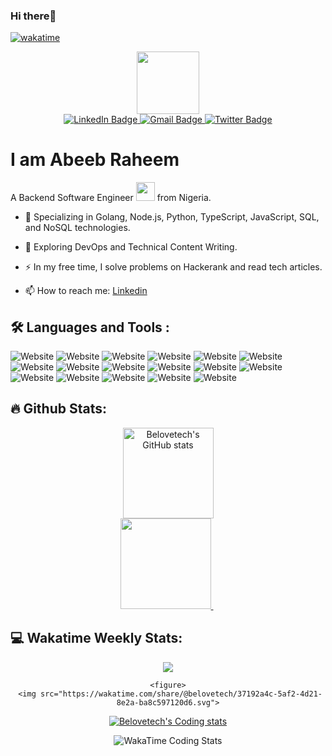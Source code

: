 
### Hi there👋
[![wakatime](https://wakatime.com/badge/user/19e116f8-a477-40c5-8eb6-3be7fd0011ae.svg)](https://wakatime.com/@19e116f8-a477-40c5-8eb6-3be7fd0011ae)

<div id="header" align="center">
  <img src="https://media.giphy.com/media/M9gbBd9nbDrOTu1Mqx/giphy.gif" width="100"/>

  <div id="badges">
    <a href="https://www.linkedin.com/in/belovetech">
      <img src="https://img.shields.io/badge/LinkedIn-blue?style=for-the-badge&logo=linkedin&logoColor=white" alt="LinkedIn Badge"/>
    </a>
    <a href="mailto:belovetech@gmail.com">
      <img src="https://img.shields.io/badge/Email-red?style=for-the-badge&logo=gmail&logoColor=white" alt="Gmail Badge"/>
    </a>
    <a href="https://twitter.com/belovetech">
      <img src="https://img.shields.io/badge/Twitter-blue?style=for-the-badge&logo=twitter&logoColor=white" alt="Twitter Badge"/>
    </a>
  </div>

  <img src="https://komarev.com/ghpvc/?username=belovetech&style=flat-square&color=blue" alt=""/>
</div>

# I am Abeeb Raheem 

A Backend Software Engineer <img src="https://media.giphy.com/media/WUlplcMpOCEmTGBtBW/giphy.gif" width="30"> from Nigeria.

- :telescope: Specializing in Golang, Node.js, Python, TypeScript, JavaScript, SQL, and NoSQL technologies.

- :seedling: Exploring DevOps and Technical Content Writing.

- :zap: In my free time, I solve problems on Hackerank and read tech articles.

- :mailbox: How to reach me: [Linkedin](https://www.linkedin.com/in/belovetech)



## :hammer_and_wrench: Languages and Tools :
![Website](https://img.shields.io/badge/golang-00ADD8?&style=plastic&logo=go&logoColor=white)
![Website](https://img.shields.io/badge/Node.js-339933?style=plastic&logo=node.js&logoColor=white)
![Website](https://img.shields.io/badge/Python-3776AB?style=plastic&logo=python&logoColor=white)
![Website](https://img.shields.io/badge/C-00599C?style=plastic&logo=c&logoColor=white)
![Website](https://img.shields.io/badge/TypeScript-007ACC?style=plastic&logo=typescript&logoColor=white)
![Website](https://img.shields.io/badge/JavaScript-F7DF1E?style=plastic&logo=javascript&logoColor=white)
![Website](https://img.shields.io/badge/Express.js-000000?style=plastic&logo=express&logoColor=white)
![Website](https://img.shields.io/badge/Nest.js-E0234E?style=plastic&logo=nest.js&logoColor=white)
![Website](https://img.shields.io/badge/Fast%20API-009688?style=plastic&logo=fastapi&logoColor=white)
![Website](https://img.shields.io/badge/Flask-000000?style=plastic&logo=flask&logoColor=white)
![Website](https://img.shields.io/badge/MySQL-00758F?style=plastic&logo=mysql&logoColor=white)
![Website](https://img.shields.io/badge/PostgreSQL-336791?style=plastic&logo=postgresql&logoColor=white)
![Website](https://img.shields.io/badge/MongoDB-4EA94B?style=plastic&logo=mongodb&logoColor=white)
![Website](https://img.shields.io/badge/REST%20API-FF5733?style=plastic)
![Website](https://img.shields.io/badge/GraphQL-E10098?style=plastic&logo=graphql)
![Website](https://img.shields.io/badge/gRPC-006400?style=plastic&logo=grpc)
![Website](https://img.shields.io/badge/Amazon%20AWS-232F3E?style=plastic&logo=amazon-aws&logoColor=white)



 ## :fire: Github Stats:

 <div align="center">
   <div >
     <a href="https://github.com/anuraghazra/github-readme-stats">
    <img  height="145em" src="https://github-readme-stats.vercel.app/api?username=belovetech&hide_title=false&count_private=true&show_icons=true&theme=dark&hide_border=true&hide_rank=false&line_height=25" alt="Belovetech's GitHub stats" />
  </a>
   </div>
  &nbsp;
   <a href="https://github.com/anuraghazra/github-readme-streak-stats">
     <img height="145em" src="https://github-readme-streak-stats.herokuapp.com/?user=belovetech&theme=dark&hide_border=true">
   </a>
  &nbsp;
<!--    <a href="https://github.com/anuraghazra/github-readme-stats">
<!--      <img height="145em" src="https://github-readme-stats-bpires.vercel.app/api/top-langs/?username=belovetech&layout=compact&card_width=400&hide_title=true&theme=dark&langs_count=12&hide_border=true&hide_progress=true"> -->
<!--      <img height="145em" src="https://github-readme-stats.vercel.app/api/top-langs/?username=belovetech&theme=dark&card_width=400&hide_border=true&langs_count=6&hide_progress=true">
   </a> -->
  &nbsp;
</div>


## 💻 Wakatime Weekly Stats:

<div align="center">
    <figure>
     <img src="https://wakatime.com/share/@belovetech/37192a4c-5af2-4d21-8e2a-ba8c597120d6.svg">
   </figure>

    <figure>
     <img src="https://wakatime.com/share/@belovetech/37192a4c-5af2-4d21-8e2a-ba8c597120d6.svg">
   </figure>
  
  <a href="https://github-readme-stats.vercel.app/api/wakatime?username=belovetech">
    <img src="https://github-readme-stats.vercel.app/api/wakatime?username=belovetech&theme=dark" alt="Belovetech's Coding stats" />
  </a>

  <figure>
    <img src="https://wakatime.com/share/@belovetech/4c0505a2-cb2c-4859-a5ac-3814224a15a3.svg" alt="WakaTime Coding Stats">
  </figure>
  
</div>





<!---

[![Top Langs](https://github-readme-stats.vercel.app/api/top-langs/?username=belovetech)](https://github.com/anuraghazra/github-readme-stats)
belovetech/belovetech is a ✨ special ✨ repository because its `README.md` (this file) appears on your GitHub profile.
You can click the Preview link to take a look at your changes.
--->

<!---
[![GitHub Streak](http://github-readme-streak-stats.herokuapp.com?user=belovetech&theme=dark&hide_border=true&border_radius=3.9&card_width=507)](https://git.io/streak-stats)
[![Top Langs](https://github-readme-stats.vercel.app/api/top-langs/?username=belovetech&layout=compact&theme=vision-friendly-dark)](https://github.com/anuraghazra/github-readme-stats)
<a href="[https://git.io/streak-stats](https://github.com/anuraghazra/github-readme-stats)">
  </a>

---
<div>
   <a href="https://github.com/anuraghazra/github-readme-stats">
    <img src="https://github-readme-stats.vercel.app/api?username=belovetech&count_private=true&show_icons=true&theme=dark&hide_border=true" alt="Belovetech's GitHub stats" />
  </a>
  
  <h3>:fire: My Stats</h3>
   <img src="http://github-readme-streak-stats.herokuapp.com?user=belovetech&theme=dark&hide_border=true&border_radius=3.9&card_width=507" alt="Belovetech's GitHub Streak" />

 <!-- <h3>:fire: Top Languages</h3> -->
  <!-- 
   <img src="https://github-readme-stats.vercel.app/api/top-langs/?username=belovetech&layout=compact&theme=dark&hide_border=true&border_radius=3.9&card_width=480&card_height=550" alt="Belovetech's GitHub Streak" />
</div>
--->

<!---
<div align="center">
  <img src="https://media.giphy.com/media/dWesBcTLavkZuG35MI/giphy.gif" width="600" height="300"/>
</div>
### :woman_technologist: About Me :
--->
